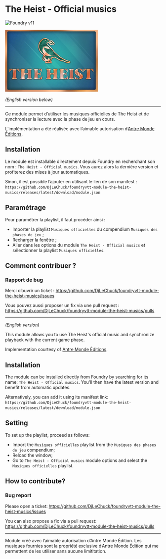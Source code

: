 # The Heist - Official musics

![Foundry v11](https://img.shields.io/badge/foundry-v11-green)

<img alt="The Heist" src="https://raw.githubusercontent.com/DjLeChuck/foundryvtt-system-the-heist/main/images/logos/full.webp" width="300px"/>

_(English version below)_

---

Ce module permet d’utiliser les musiques officielles de The Heist et de synchroniser la lecture avec la phase de jeu
en cours.

L’implémentation a été réalisée avec l’aimable autorisation d’[Antre Monde Éditions](https://antre-monde.com/).

## Installation

Le module est installable directement depuis Foundry en recherchant son nom : `The Heist - Official musics`. Vous aurez
alors la dernière version et profiterez des mises à jour automatiques.

Sinon, il est possible l’ajouter en utilisant le lien de son manifest :
`https://github.com/DjLeChuck/foundryvtt-module-the-heist-musics/releases/latest/download/module.json`

## Paramétrage

Pour paramétrer la playlist, il faut procéder ainsi :

* Importer la playlist `Musiques officielles` du compendium `Musiques des phases de jeu` ;
* Recharger la fenêtre ;
* Aller dans les options du module `The Heist - Official musics` et sélectionner la playlist `Musiques officielles`.

## Comment contribuer ?

### Rapport de bug

Merci d’ouvrir un ticket : https://github.com/DjLeChuck/foundryvtt-module-the-heist-musics/issues

Vous pouvez aussi proposer un fix via une pull
request : https://github.com/DjLeChuck/foundryvtt-module-the-heist-musics/pulls

---

_(English version)_

This module allows you to use The Heist's official music and synchronize playback with the current game phase.

Implementation courtesy of [Antre Monde Éditions](https://antre-monde.com).

## Installation

The module can be installed directly from Foundry by searching for its name: `The Heist - Official musics`. You'll then
have the latest version and benefit from automatic updates.

Alternatively, you can add it using its manifest link:
`https://github.com/DjLeChuck/foundryvtt-module-the-heist-musics/releases/latest/download/module.json`

## Setting

To set up the playlist, proceed as follows:

* Import the `Musiques officielles` playlist from the `Musiques des phases de jeu` compendium;
* Reload the window;
* Go to `The Heist - Official musics` module options and select the `Musiques officielles` playlist.

## How to contribute?

### Bug report

Please open a ticket: https://github.com/DjLeChuck/foundryvtt-module-the-heist-musics/issues

You can also propose a fix via a pull request: https://github.com/DjLeChuck/foundryvtt-module-the-heist-musics/pulls

---

Module créé avec l’aimable autorisation d’Antre Monde Édition. Les musiques fournies sont la propriété exclusive
d’Antre Monde Édition qui me permettent de les utiliser sans aucune limititation.
